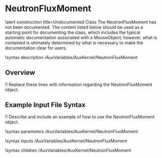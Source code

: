 # NeutronFluxMoment

!alert construction title=Undocumented Class
The NeutronFluxMoment has not been documented. The content listed below should be used as a starting point for
documenting the class, which includes the typical automatic documentation associated with a
MooseObject; however, what is contained is ultimately determined by what is necessary to make the
documentation clear for users.

!syntax description /AuxVariables/AuxKernel/NeutronFluxMoment

## Overview

!! Replace these lines with information regarding the NeutronFluxMoment object.

## Example Input File Syntax

!! Describe and include an example of how to use the NeutronFluxMoment object.

!syntax parameters /AuxVariables/AuxKernel/NeutronFluxMoment

!syntax inputs /AuxVariables/AuxKernel/NeutronFluxMoment

!syntax children /AuxVariables/AuxKernel/NeutronFluxMoment
